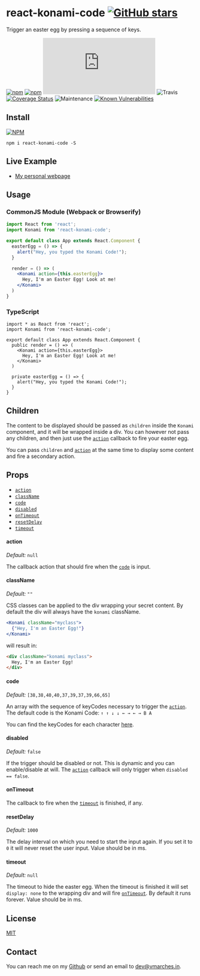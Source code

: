 # react-konami-code [![GitHub stars](https://img.shields.io/github/stars/vmarchesin/react-konami-code.svg?style=social&label=Star&maxAge=2592000)](https://gitHub.com/vmarchesin/react-konami-code/)

Trigger an easter egg by pressing a sequence of keys.

[![npm](https://img.shields.io/npm/v/react-konami-code.svg)]()
[![npm](https://img.shields.io/npm/dt/react-konami-code.svg)]()
[![gzip size](http://img.badgesize.io/https://npmcdn.com/react-konami-code/dist/Konami.js?compression=gzip)]()
![Travis](https://img.shields.io/travis/vmarchesin/react-konami-code.svg)
[![Coverage Status](https://coveralls.io/repos/github/vmarchesin/react-konami-code/badge.svg?branch=master)](https://coveralls.io/github/vmarchesin/react-konami-code?branch=master)
![Maintenance](https://img.shields.io/maintenance/yes/2019.svg)
[![Known Vulnerabilities](https://snyk.io/test/github/vmarchesin/react-konami-code/badge.svg)](https://snyk.io/test/github/vmarchesin/react-konami-code)

## Install

[![NPM](https://nodei.co/npm/react-konami-code.png)](https://www.npmjs.com/package/react-konami-code)

```shell
npm i react-konami-code -S
```

## Live Example
* <a href="https://vmarches.in" target="_blank">My personal webpage</a>

## Usage
### CommonJS Module (Webpack or Browserify)

```jsx
import React from 'react';
import Konami from 'react-konami-code';

export default class App extends React.Component {
  easterEgg = () => {
    alert("Hey, you typed the Konami Code!");
  }

  render = () => (
    <Konami action={this.easterEgg}>
      Hey, I'm an Easter Egg! Look at me!
    </Konami>
  )
}
```

### TypeScript

```tsx
import * as React from 'react';
import Konami from 'react-konami-code';

export default class App extends React.Component {
  public render = () => (
    <Konami action={this.easterEgg}>
      Hey, I'm an Easter Egg! Look at me!
    </Konami>
  )

  private easterEgg = () => {
    alert("Hey, you typed the Konami Code!");
  }
}
```

## Children

The content to be displayed should be passed as `children` inside the `Konami` component, and it will be wrapped inside a div. You can however not pass any children, and then just use the [`action`](#action) callback to fire your easter egg.

You can pass `children` and [`action`](#action) at the same time to display some content and fire a secondary action.

## Props

* [`action`](#action)
* [`className`](#className)
* [`code`](#code)
* [`disabled`](#disabled)
* [`onTimeout`](#onTimeout)
* [`resetDelay`](#resetDelay)
* [`timeout`](#timeout)

<a name="action"></a>
#### action
*Default:* `null`

The callback action that should fire when the [`code`](#code) is input.

<a name="className"></a>
#### className
*Default:* `""`

CSS classes can be applied to the div wrapping your secret content. By default the div will always have the `konami` className.

```jsx
<Konami className="myclass">
  {"Hey, I'm an Easter Egg!"}
</Konami>
```
will result in:
```html
<div className="konami myclass">
  Hey, I'm an Easter Egg!
</div>
```

<a name="code"></a>
#### code
*Default:* `[38,38,40,40,37,39,37,39,66,65]`

An array with the sequence of keyCodes necessary to trigger the [`action`](#action). The default code is the Konami Code: `↑ ↑ ↓ ↓ ← → ← → B A`

You can find the keyCodes for each character [here](https://www.w3.org/2002/09/tests/keys.html).

<a name="disabled"></a>
#### disabled
*Default:* `false`

If the trigger should be disabled or not. This is dynamic and you can enable/disable at will. The [`action`](#action) callback will only trigger when `disabled == false`.

<a name="onTimeout"></a>
#### onTimeout

The callback to fire when the [`timeout`](#timeout) is finished, if any.

<a name="resetDelay"></a>
#### resetDelay
*Default:* `1000`

The delay interval on which you need to start the input again. If you set it to `0` it will never reset the user input. Value should be in ms.

<a name="timeout"></a>
#### timeout
*Default:* `null`

The timeout to hide the easter egg. When the timeout is finished it will set `display: none` to the wrapping div and will fire [`onTimeout`](#onTimeout). By default it runs forever. Value should be in ms.

## License

[MIT](https://github.com/vmarchesin/react-konami-code/blob/master/LICENSE)

## Contact

You can reach me on my [Github](https://github.com/vmarchesin) or send an email to [dev@vmarches.in](mailto:dev@vmarches.in).
